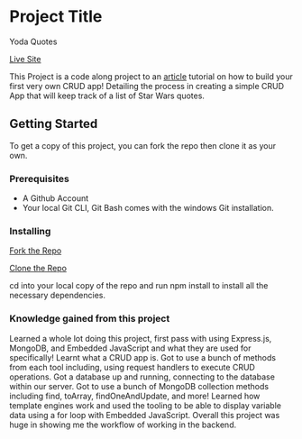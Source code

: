 # Project Title
Yoda Quotes

[Live Site]()

This Project is a code along project to an [article](https://zellwk.com/blog/crud-express-mongodb/) tutorial on how to build your first very own CRUD app! Detailing the process in creating a simple CRUD App that will keep track of a list of Star Wars quotes.

## Getting Started

To get a copy of this project, you can fork the repo then clone it as your own.

### Prerequisites
- A Github Account
- Your local Git CLI, Git Bash comes with the windows Git installation.

### Installing

[Fork the Repo](https://github.com/octocat/Spoon-Knife)

[Clone the Repo](https://docs.github.com/en/repositories/creating-and-managing-repositories/cloning-a-repository)

cd into your local copy of the repo and run npm install to install all the necessary dependencies.

### Knowledge gained from this project
Learned a whole lot doing this project, first pass with using Express.js, MongoDB, and Embedded JavaScript and what they are used for specifically! Learnt what a CRUD app is. Got to use a bunch of methods from each tool including, using request handlers to execute CRUD operations. Got a database up and running, connecting to the database within our server. Got to use a bunch of MongoDB collection methods including find, toArray, findOneAndUpdate, and more! Learned how template engines work and used the tooling to be able to display variable data using a for loop with Embedded JavaScript. Overall this project was huge in showing me the workflow of working in the backend.